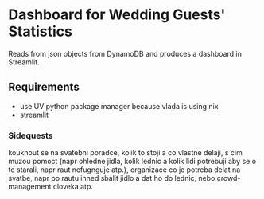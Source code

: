 # Dashboard for Wedding Guests' Statistics

Reads from json objects from DynamoDB and produces a dashboard in Streamlit.


## Requirements

- use UV python package manager because vlada is using nix
- streamlit

### Sidequests 

kouknout se na svatebni poradce, kolik to stoji a co vlastne delaji, s cim muzou pomoct (napr ohledne jidla, kolik lednic a kolik lidi potrebuji aby se o to starali, napr raut nefugnguje atp.), organizace co je potreba delat na svatbe, napr po rautu ihned sbalit jidlo a dat ho do lednic, nebo crowd-management cloveka atp.
